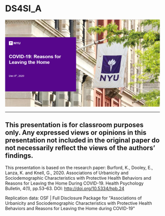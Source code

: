 # DS4SI_A

![Main Plot](plot/Untitled.png)

--------------------------------------------------------------------------
This presentation is for classroom purposes only. Any expressed views or opinions in this presentation not included in the original paper do not necessarily reflect the views of the authors’ findings.
---------------------------------------------------------------------------

This presentation is based on the research paper:
Burford, K., Dooley, E., Lanza, K. and Knell, G., 2020. Associations of Urbanicity and Sociodemographic Characteristics with Protective Health Behaviors and Reasons for Leaving the Home During COVID-19. Health Psychology Bulletin, 4(1), pp.53–63. DOI: http://doi.org/10.5334/hpb.24

Replication data: 
OSF | Full Disclosure Package for "Associations of Urbanicity and Sociodemographic Characteristics with Protective Health Behaviors and Reasons for Leaving the Home during COVID-19"


